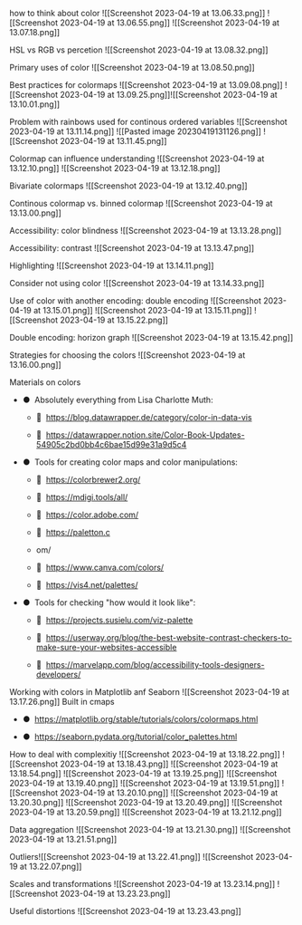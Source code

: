 how to think about color
![[Screenshot 2023-04-19 at 13.06.33.png]]
![[Screenshot 2023-04-19 at 13.06.55.png]]
![[Screenshot 2023-04-19 at 13.07.18.png]]

HSL vs RGB vs percetion
![[Screenshot 2023-04-19 at 13.08.32.png]]

Primary uses of color
![[Screenshot 2023-04-19 at 13.08.50.png]]

Best practices for colormaps
![[Screenshot 2023-04-19 at 13.09.08.png]]
![[Screenshot 2023-04-19 at 13.09.25.png]]![[Screenshot 2023-04-19 at 13.10.01.png]]

Problem with rainbows used for continous ordered variables
![[Screenshot 2023-04-19 at 13.11.14.png]]
![[Pasted image 20230419131126.png]]
![[Screenshot 2023-04-19 at 13.11.45.png]]

Colormap can influence understanding
![[Screenshot 2023-04-19 at 13.12.10.png]]
![[Screenshot 2023-04-19 at 13.12.18.png]]

Bivariate colormaps
![[Screenshot 2023-04-19 at 13.12.40.png]]

Continous colormap vs. binned colormap
![[Screenshot 2023-04-19 at 13.13.00.png]]

Accessibility: color blindness
![[Screenshot 2023-04-19 at 13.13.28.png]]

Accessibility: contrast
![[Screenshot 2023-04-19 at 13.13.47.png]]

Highlighting
![[Screenshot 2023-04-19 at 13.14.11.png]]

Consider not using color
![[Screenshot 2023-04-19 at 13.14.33.png]]

Use of color with another encoding: double encoding
![[Screenshot 2023-04-19 at 13.15.01.png]]
![[Screenshot 2023-04-19 at 13.15.11.png]]
![[Screenshot 2023-04-19 at 13.15.22.png]]

Double encoding: horizon graph
![[Screenshot 2023-04-19 at 13.15.42.png]]

Strategies for choosing the colors
![[Screenshot 2023-04-19 at 13.16.00.png]]

Materials on colors
-   ●  Absolutely everything from Lisa Charlotte Muth:
    
    -     https://blog.datawrapper.de/category/color-in-data-vis
        
    -     https://datawrapper.notion.site/Color-Book-Updates-54905c2bd0bb4c6bae15d99e31a9d5c4
        
-   ●  Tools for creating color maps and color manipulations:
    
    -     https://colorbrewer2.org/
        
    -     https://mdigi.tools/all/
        
    -     https://color.adobe.com/
        
    -     https://paletton.c
    - om/
        
    -     https://www.canva.com/colors/
        
    -     https://vis4.net/palettes/
        
-   ●  Tools for checking "how would it look like":
    
    -     https://projects.susielu.com/viz-palette
        
    -     https://userway.org/blog/the-best-website-contrast-checkers-to-make-sure-your-websites-accessible
        
    -     https://marvelapp.com/blog/accessibility-tools-designers-developers/

Working with colors in Matplotlib anf Seaborn
![[Screenshot 2023-04-19 at 13.17.26.png]]
Built in cmaps
-   ●  https://matplotlib.org/stable/tutorials/colors/colormaps.html
    
-   ●  https://seaborn.pydata.org/tutorial/color_palettes.html

How to deal with complexitiy
![[Screenshot 2023-04-19 at 13.18.22.png]]
![[Screenshot 2023-04-19 at 13.18.43.png]]
![[Screenshot 2023-04-19 at 13.18.54.png]]
![[Screenshot 2023-04-19 at 13.19.25.png]]
![[Screenshot 2023-04-19 at 13.19.40.png]]
![[Screenshot 2023-04-19 at 13.19.51.png]]
![[Screenshot 2023-04-19 at 13.20.10.png]]
![[Screenshot 2023-04-19 at 13.20.30.png]]
![[Screenshot 2023-04-19 at 13.20.49.png]]
![[Screenshot 2023-04-19 at 13.20.59.png]]
![[Screenshot 2023-04-19 at 13.21.12.png]]

Data aggregation
![[Screenshot 2023-04-19 at 13.21.30.png]]
![[Screenshot 2023-04-19 at 13.21.51.png]]

Outliers![[Screenshot 2023-04-19 at 13.22.41.png]]
![[Screenshot 2023-04-19 at 13.22.07.png]]

Scales and transformations
![[Screenshot 2023-04-19 at 13.23.14.png]]
![[Screenshot 2023-04-19 at 13.23.23.png]]

Useful distortions
![[Screenshot 2023-04-19 at 13.23.43.png]]






